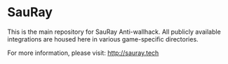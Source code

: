 # SauRay

This is the main repository for SauRay Anti-wallhack. All publicly available integrations are housed here in various game-specific directories.

For more information, please visit: http://sauray.tech
